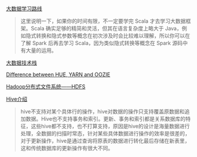 [大数据学习路线](https://github.com/heibaiying/BigData-Notes/blob/master/notes/%E5%A4%A7%E6%95%B0%E6%8D%AE%E5%AD%A6%E4%B9%A0%E8%B7%AF%E7%BA%BF.md)
>这里说明一下，如果你的时间有限，不一定要学完 Scala 才去学习大数据框架。Scala 确实足够的精简和灵活，但其在语言复杂度上略大于 Java，例如隐式转换和隐式参数等概念在初次涉及时会比较难以理解，所以你可以在了解 Spark 后再去学习 Scala，因为类似隐式转换等概念在 Spark 源码中有大量的运用。

[大数据技术栈](https://github.com/heibaiying/BigData-Notes/blob/master/notes/%E5%A4%A7%E6%95%B0%E6%8D%AE%E6%8A%80%E6%9C%AF%E6%A0%88%E6%80%9D%E7%BB%B4%E5%AF%BC%E5%9B%BE.md)

[Difference between HUE, YARN and OOZIE](https://stackoverflow.com/questions/34934606/what-is-the-difference-between-hue-yarn-and-oozie)

[Hadoop分布式文件系统——HDFS](https://github.com/heibaiying/BigData-Notes/blob/master/notes/Hadoop-HDFS.md)

[Hive介绍](https://www.cnblogs.com/sharpxiajun/archive/2013/06/02/3114180.html)
>hive不支持对某个具体行的操作，hive对数据的操作只支持覆盖原数据和追加数据。Hive也不支持事务和索引。更新、事务和索引都是关系数据库的特征，这些hive都不支持，也不打算支持，原因是hive的设计是海量数据进行处理，全数据的扫描时常态，针对某些具体数据进行操作的效率是很差的，对于更新操作，hive是通过查询将原表的数据进行转化最后存储在新表里，这和传统数据库的更新操作有很大不同。
